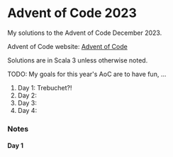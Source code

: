 # Advent of Code 2023
My solutions to the Advent of Code December 2023.

Advent of Code website:  [Advent of Code](https://adventofcode.com)

Solutions are in Scala 3 unless otherwise noted.

TODO: My goals for this year's AoC are to have fun, ...

1. Day   1:  Trebuchet?!
2. Day   2: 
3. Day   3:
4. Day   4: 


### Notes

#### Day 1

